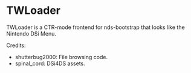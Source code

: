 # TWLoader
TWLoader is a CTR-mode frontend for nds-bootstrap that looks like the Nintendo DSi Menu.

Credits:
- shutterbug2000: File browsing code.
- spinal_cord: DSi4DS assets.